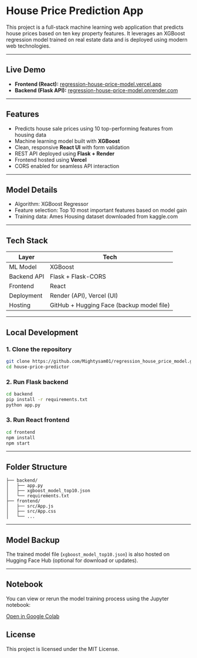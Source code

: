# House Price Prediction App

This project is a full-stack machine learning web application that predicts house prices based on ten key property features. It leverages an XGBoost regression model trained on real estate data and is deployed using modern web technologies.

---

## Live Demo

- **Frontend (React):** [regression-house-price-model.vercel.app](https://regression-house-price-model-fqphdv60m.vercel.app/)
- **Backend (Flask API):** [regression-house-price-model.onrender.com](https://regression-house-price-model.onrender.com/)

---

## Features

- Predicts house sale prices using 10 top-performing features from housing data
- Machine learning model built with **XGBoost**
- Clean, responsive **React UI** with form validation
- REST API deployed using **Flask + Render**
- Frontend hosted using **Vercel**
- CORS enabled for seamless API interaction

---

## Model Details

- Algorithm: XGBoost Regressor
- Feature selection: Top 10 most important features based on model gain
- Training data: Ames Housing dataset downloaded from kaggle.com

---

## Tech Stack

| Layer       | Tech                     |
|-------------|--------------------------|
| ML Model    | XGBoost                  |
| Backend API | Flask + Flask-CORS       |
| Frontend    | React                    |
| Deployment  | Render (API), Vercel (UI)|
| Hosting     | GitHub + Hugging Face (backup model file) |

---

## Local Development

### 1. Clone the repository
```bash
git clone https://github.com/Mightysam01/regression_house_price_model.git
cd house-price-predictor
```

### 2. Run Flask backend

```bash
cd backend
pip install -r requirements.txt
python app.py
```

### 3. Run React frontend

```bash
cd frontend
npm install
npm start
```

---

## Folder Structure

```
├── backend/
│   ├── app.py
│   ├── xgboost_model_top10.json
│   └── requirements.txt
├── frontend/
│   ├── src/App.js
│   ├── src/App.css
│   └── ...
```

---

## Model Backup

The trained model file (`xgboost_model_top10.json`) is also hosted on Hugging Face Hub (optional for download or updates).

---

## Notebook

You can view or rerun the model training process using the Jupyter notebook:

[Open in Google Colab](https://colab.research.google.com/github/Mightysam01/your-repo/blob/main/RegressionHousePrice.ipynb)


## License

This project is licensed under the MIT License.